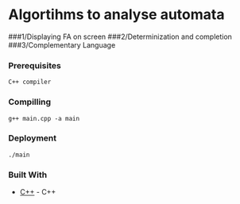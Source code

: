 # Algortihms to analyse automata

###1/Displaying FA on screen
###2/Determinization and completion
###3/Complementary Language

### Prerequisites

```
C++ compiler
```
### Compilling
```
g++ main.cpp -a main
```

### Deployment

```
./main
```
### Built With
* [C++](https://en.wikipedia.org/wiki/C%2B%2B) - C++

